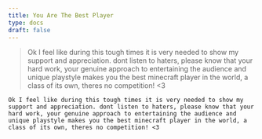 ```yaml
---
title: You Are The Best Player
type: docs
draft: false
---
```


> Ok I feel like during this tough times it is very needed to show my support and appreciation. dont listen to haters, please know that your hard work, your genuine approach to entertaining the audience and unique playstyle makes you the best minecraft player in the world, a class of its own, theres no competition! <3

```plaintext {filename="Copy to clipboard"}
Ok I feel like during this tough times it is very needed to show my support and appreciation. dont listen to haters, please know that your hard work, your genuine approach to entertaining the audience and unique playstyle makes you the best minecraft player in the world, a class of its own, theres no competition! <3
```
